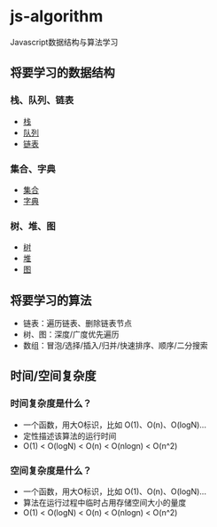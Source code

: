 # js-algorithm
Javascript数据结构与算法学习

## 将要学习的数据结构
### 栈、队列、链表
- [栈](https://github.com/luozyiii/js-algorithm/tree/main/stack)
- [队列](https://github.com/luozyiii/js-algorithm/tree/main/queue)
- [链表](https://github.com/luozyiii/js-algorithm/tree/main/linkedList)

### 集合、字典
- [集合](https://github.com/luozyiii/js-algorithm/tree/main/set)
- [字典](https://github.com/luozyiii/js-algorithm/tree/main/map)

### 树、堆、图
- [树](https://github.com/luozyiii/js-algorithm/tree/main/tree)
- [堆](https://github.com/luozyiii/js-algorithm/tree/main/heap)
- [图](https://github.com/luozyiii/js-algorithm/tree/main/graph)

## 将要学习的算法
- 链表：遍历链表、删除链表节点
- 树、图：深度/广度优先遍历
- 数组：冒泡/选择/插入/归并/快速排序、顺序/二分搜索

## 时间/空间复杂度

### 时间复杂度是什么？
- 一个函数，用大O标识，比如 O(1)、O(n)、O(logN)...
- 定性描述该算法的运行时间
- O(1) < O(logN) < O(n) < O(nlogn) < O(n^2)

### 空间复杂度是什么？
- 一个函数，用大O标识，比如 O(1)、O(n)、O(logN)...
- 算法在运行过程中临时占用存储空间大小的量度
- O(1) < O(logN) < O(n) < O(nlogn) < O(n^2)
